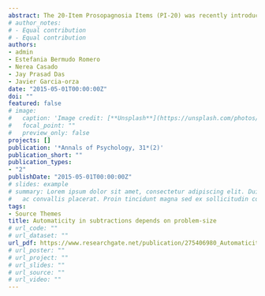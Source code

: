 ```yaml
---
abstract: The 20-Item Prosopagnosia Items (PI-20) was recently introduced as a self-report measure of face recognition abilities and as an instrument to help the diagnosis of prosopagnosia. In general, studies using this questionnaire have shown that observers have moderate to strong insights into their face recognition abilities. However, it remains unknown whether these insights are equivalent for the whole range of face recognition abilities. The present study investigates this issue using the Mandarin version of the PI-20 and the Cambridge Face Memory Test Chinese (CFMT-Chinese). Our results showed a moderate negative association between the PI-20 and the CFMT-Chinese. However, this association was driven by people with low and high face recognition ability, but absent in people within the typical range of face recognition performance. The implications of these results for the study of individual differences and the diagnosis of prosopagnosia are discussed.
# author_notes:
# - Equal contribution
# - Equal contribution
authors:
- admin
- Estefania Bermudo Romero
- Nerea Casado
- Jay Prasad Das
- Javier Garcia-orza
date: "2015-05-01T00:00:00Z"
doi: ""
featured: false
# image:
#   caption: 'Image credit: [**Unsplash**](https://unsplash.com/photos/jdD8gXaTZsc)'
#   focal_point: ""
#   preview_only: false
projects: []
publication: '*Annals of Psychology, 31*(2)'
publication_short: ""
publication_types:
- "2"
publishDate: "2015-05-01T00:00:00Z"
# slides: example
# summary: Lorem ipsum dolor sit amet, consectetur adipiscing elit. Duis posuere tellus
#   ac convallis placerat. Proin tincidunt magna sed ex sollicitudin condimentum.
tags:
- Source Themes
title: Automaticity in subtractions depends on problem-size
# url_code: ""
# url_dataset: ""
url_pdf: https://www.researchgate.net/publication/275406980_Automaticity_in_subtractions_depends_on_problem-size
# url_poster: ""
# url_project: ""
# url_slides: ""
# url_source: ""
# url_video: ""
---
```


